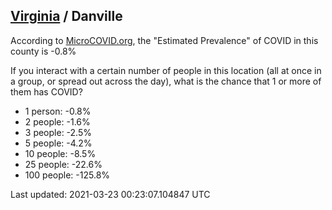 
## [Virginia](/united-states/virginia) / Danville

According to [MicroCOVID.org](http://microcovid.org),
the "Estimated Prevalence" of COVID in this county is -0.8%

If you interact with a certain number of people in this location
(all at once in a group, or spread out across the day), what is the chance that
1 or more of them has COVID?

- 1 person: -0.8%
- 2 people: -1.6%
- 3 people: -2.5%
- 5 people: -4.2%
- 10 people: -8.5%
- 25 people: -22.6%
- 100 people: -125.8%

Last updated: 2021-03-23 00:23:07.104847 UTC
